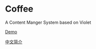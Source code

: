 # Coffee

A Content Manger System based on Violet

[Demo](https://coffee.zhenly.cn/)

[中文简介](https://github.com/XMatrixStudio/Coffee/blob/master/Doc/README.md)
